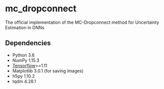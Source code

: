 # mc_dropconnect
The official implementation of the MC-Dropconnect method for Uncertainty Estimation in DNNs

## Dependencies
- Python 3.6
- NumPy 1.15.3
- [Tensorflow](https://github.com/tensorflow/tensorflow)>=1.11
- Matplotlib 3.0.1 (for saving images)
- h5py 1.10.2
- tqdm 4.28.1



